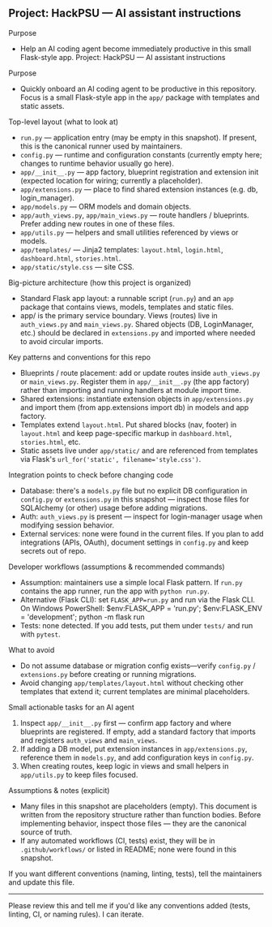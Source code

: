 ## Project: HackPSU — AI assistant instructions

Purpose
 - Help an AI coding agent become immediately productive in this small Flask-style app.
Project: HackPSU — AI assistant instructions

Purpose
- Quickly onboard an AI coding agent to be productive in this repository. Focus is a small Flask-style app in the `app/` package with templates and static assets.

Top-level layout (what to look at)
- `run.py` — application entry (may be empty in this snapshot). If present, this is the canonical runner used by maintainers.
- `config.py` — runtime and configuration constants (currently empty here; changes to runtime behavior usually go here).
- `app/__init__.py` — app factory, blueprint registration and extension init (expected location for wiring; currently a placeholder).
- `app/extensions.py` — place to find shared extension instances (e.g. db, login_manager).
- `app/models.py` — ORM models and domain objects.
- `app/auth_views.py`, `app/main_views.py` — route handlers / blueprints. Prefer adding new routes in one of these files.
- `app/utils.py` — helpers and small utilities referenced by views or models.
- `app/templates/` — Jinja2 templates: `layout.html`, `login.html`, `dashboard.html`, `stories.html`.
- `app/static/style.css` — site CSS.

Big-picture architecture (how this project is organized)
- Standard Flask app layout: a runnable script (`run.py`) and an `app` package that contains views, models, templates and static files.
- app/ is the primary service boundary. Views (routes) live in `auth_views.py` and `main_views.py`. Shared objects (DB, LoginManager, etc.) should be declared in `extensions.py` and imported where needed to avoid circular imports.

Key patterns and conventions for this repo
- Blueprints / route placement: add or update routes inside `auth_views.py` or `main_views.py`. Register them in `app/__init__.py` (the app factory) rather than importing and running handlers at module import time.
- Shared extensions: instantiate extension objects in `app/extensions.py` and import them (from app.extensions import db) in models and app factory.
- Templates extend `layout.html`. Put shared blocks (nav, footer) in `layout.html` and keep page-specific markup in `dashboard.html`, `stories.html`, etc.
- Static assets live under `app/static/` and are referenced from templates via Flask's `url_for('static', filename='style.css')`.

Integration points to check before changing code
- Database: there's a `models.py` file but no explicit DB configuration in `config.py` or `extensions.py` in this snapshot — inspect those files for SQLAlchemy (or other) usage before adding migrations.
- Auth: `auth_views.py` is present — inspect for login-manager usage when modifying session behavior.
- External services: none were found in the current files. If you plan to add integrations (APIs, OAuth), document settings in `config.py` and keep secrets out of repo.

Developer workflows (assumptions & recommended commands)
- Assumption: maintainers use a simple local Flask pattern. If `run.py` contains the app runner, run the app with `python run.py`.
- Alternative (Flask CLI): set `FLASK_APP=run.py` and run via the Flask CLI. On Windows PowerShell:
  $env:FLASK_APP = 'run.py'; $env:FLASK_ENV = 'development'; python -m flask run
- Tests: none detected. If you add tests, put them under `tests/` and run with `pytest`.

What to avoid
- Do not assume database or migration config exists—verify `config.py` / `extensions.py` before creating or running migrations.
- Avoid changing `app/templates/layout.html` without checking other templates that extend it; current templates are minimal placeholders.

Small actionable tasks for an AI agent
1. Inspect `app/__init__.py` first — confirm app factory and where blueprints are registered. If empty, add a standard factory that imports and registers `auth_views` and `main_views`.
2. If adding a DB model, put extension instances in `app/extensions.py`, reference them in `models.py`, and add configuration keys in `config.py`.
3. When creating routes, keep logic in views and small helpers in `app/utils.py` to keep files focused.

Assumptions & notes (explicit)
- Many files in this snapshot are placeholders (empty). This document is written from the repository structure rather than function bodies. Before implementing behavior, inspect those files — they are the canonical source of truth.
- If any automated workflows (CI, tests) exist, they will be in `.github/workflows/` or listed in README; none were found in this snapshot.

If you want different conventions (naming, linting, tests), tell the maintainers and update this file.

---
Please review this and tell me if you'd like any conventions added (tests, linting, CI, or naming rules). I can iterate.
